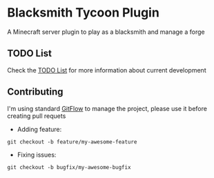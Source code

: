# Blacksmith Tycoon Plugin
A Minecraft server plugin to play as a blacksmith and manage a forge

## TODO List

Check the [TODO List](https://github.com/Gaarnik/BlacksmithTycoonPlugin/blob/develop/TODO.md) for more information about current development

## Contributing

I'm using standard [GitFlow](https://datasift.github.io/gitflow/IntroducingGitFlow.html) to manage the project, please use it before creating pull requets 

- Adding feature:
```
git checkout -b feature/my-awesome-feature
```

- Fixing issues:
```
git checkout -b bugfix/my-awesome-bugfix
```